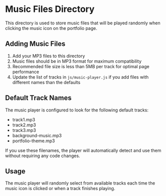 # Music Files Directory

This directory is used to store music files that will be played randomly when clicking the music icon on the portfolio page.

## Adding Music Files

1. Add your MP3 files to this directory
2. Music files should be in MP3 format for maximum compatibility
3. Recommended file size is less than 5MB per track for optimal page performance
4. Update the list of tracks in `js/music-player.js` if you add files with different names than the defaults

## Default Track Names

The music player is configured to look for the following default tracks:
- track1.mp3
- track2.mp3
- track3.mp3
- background-music.mp3
- portfolio-theme.mp3

If you use these filenames, the player will automatically detect and use them without requiring any code changes.

## Usage

The music player will randomly select from available tracks each time the music icon is clicked or when a track finishes playing. 